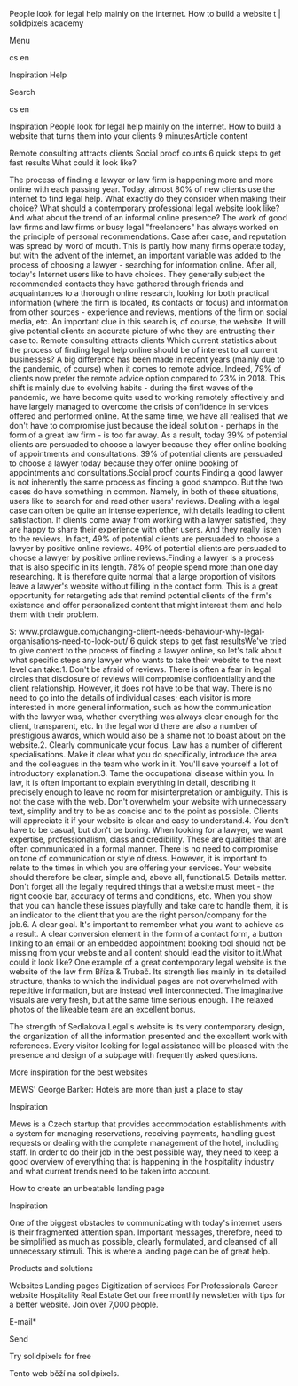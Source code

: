 <p>People look for legal help mainly on the internet. How to build a website t | solidpixels academy</p>
<p>Menu</p>
<p>cs en</p>
<p>Inspiration Help</p>
<p>Search</p>
<p>cs en</p>
<p>Inspiration
People look for legal help mainly on the internet. How to build a website that turns them into your clients
9 minutesArticle content</p>
<p>Remote consulting attracts clients
Social proof counts
6 quick steps to get fast results
What could it look like?</p>
<p>The process of finding a lawyer or law firm is happening more and more online with each passing year. Today, almost 80% of new clients use the internet to find legal help. What exactly do they consider when making their choice? What should a contemporary professional legal website look like? And what about the trend of an informal online presence?
The work of good law firms and law firms or busy legal "freelancers" has always worked on the principle of personal recommendations. Case after case, and reputation was spread by word of mouth. This is partly how many firms operate today, but with the advent of the internet, an important variable was added to the process of choosing a lawyer - searching for information online. After all, today's Internet users like to have choices. They generally subject the recommended contacts they have gathered through friends and acquaintances to a thorough online research, looking for both practical information (where the firm is located, its contacts or focus) and information from other sources - experience and reviews, mentions of the firm on social media, etc. An important clue in this search is, of course, the website. It will give potential clients an accurate picture of who they are entrusting their case to.
Remote consulting attracts clients
Which current statistics about the process of finding legal help online should be of interest to all current businesses? A big difference has been made in recent years (mainly due to the pandemic, of course) when it comes to remote advice. Indeed, 79% of clients now prefer the remote advice option compared to 23% in 2018. This shift is mainly due to evolving habits - during the first waves of the pandemic, we have become quite used to working remotely effectively and have largely managed to overcome the crisis of confidence in services offered and performed online. At the same time, we have all realised that we don't have to compromise just because the ideal solution - perhaps in the form of a great law firm - is too far away. As a result, today 39% of potential clients are persuaded to choose a lawyer because they offer online booking of appointments and consultations.
39% of potential clients are persuaded to choose a lawyer today because they offer online booking of appointments and consultations.Social proof counts
Finding a good lawyer is not inherently the same process as finding a good shampoo. But the two cases do have something in common. Namely, in both of these situations, users like to search for and read other users' reviews. Dealing with a legal case can often be quite an intense experience, with details leading to client satisfaction. If clients come away from working with a lawyer satisfied, they are happy to share their experience with other users. And they really listen to the reviews. In fact, 49% of potential clients are persuaded to choose a lawyer by positive online reviews.
49% of potential clients are persuaded to choose a lawyer by positive online reviews.Finding a lawyer is a process that is also specific in its length. 78% of people spend more than one day researching. It is therefore quite normal that a large proportion of visitors leave a lawyer's website without filling in the contact form. This is a great opportunity for retargeting ads that remind potential clients of the firm's existence and offer personalized content that might interest them and help them with their problem.</p>
<p>S: www.prolawgue.com/changing-client-needs-behaviour-why-legal-organisations-need-to-look-out/
6 quick steps to get fast resultsWe've tried to give context to the process of finding a lawyer online, so let's talk about what specific steps any lawyer who wants to take their website to the next level can take:1. Don't be afraid of reviews. There is often a fear in legal circles that disclosure of reviews will compromise confidentiality and the client relationship. However, it does not have to be that way. There is no need to go into the details of individual cases; each visitor is more interested in more general information, such as how the communication with the lawyer was, whether everything was always clear enough for the client, transparent, etc. In the legal world there are also a number of prestigious awards, which would also be a shame not to boast about on the website.2. Clearly communicate your focus. Law has a number of different specialisations. Make it clear what you do specifically, introduce the area and the colleagues in the team who work in it. You'll save yourself a lot of introductory explanation.3. Tame the occupational disease within you. In law, it is often important to explain everything in detail, describing it precisely enough to leave no room for misinterpretation or ambiguity. This is not the case with the web. Don't overwhelm your website with unnecessary text, simplify and try to be as concise and to the point as possible. Clients will appreciate it if your website is clear and easy to understand.4. You don't have to be casual, but don't be boring. When looking for a lawyer, we want expertise, professionalism, class and credibility. These are qualities that are often communicated in a formal manner. There is no need to compromise on tone of communication or style of dress. However, it is important to relate to the times in which you are offering your services. Your website should therefore be clear, simple and, above all, functional.5. Details matter. Don't forget all the legally required things that a website must meet - the right cookie bar, accuracy of terms and conditions, etc. When you show that you can handle these issues playfully and take care to handle them, it is an indicator to the client that you are the right person/company for the job.6. A clear goal. It's important to remember what you want to achieve as a result. A clear conversion element in the form of a contact form, a button linking to an email or an embedded appointment booking tool should not be missing from your website and all content should lead the visitor to it.What could it look like?
One example of a great contemporary legal website is the website of the law firm Bříza &amp; Trubač. Its strength lies mainly in its detailed structure, thanks to which the individual pages are not overwhelmed with repetitive information, but are instead well interconnected. The imaginative visuals are very fresh, but at the same time serious enough. The relaxed photos of the likeable team are an excellent bonus.</p>
<p>The strength of Sedlakova Legal's website is its very contemporary design, the organization of all the information presented and the excellent work with references. Every visitor looking for legal assistance will be pleased with the presence and design of a subpage with frequently asked questions.</p>
<p>More inspiration for the best websites</p>
<p>MEWS' George Barker: Hotels are more than just a place to stay</p>
<p>Inspiration</p>
<p>Mews is a Czech startup that provides accommodation establishments with a system for managing reservations, receiving payments, handling guest requests or dealing with the complete management of the hotel, including staff. In order to do their job in the best possible way, they need to keep a good overview of everything that is happening in the hospitality industry and what current trends need to be taken into account.</p>
<p>How to create an unbeatable landing page</p>
<p>Inspiration</p>
<p>One of the biggest obstacles to communicating with today's internet users is their fragmented attention span. Important messages, therefore, need to be simplified as much as possible, clearly formulated, and cleansed of all unnecessary stimuli. This is where a landing page can be of great help.</p>
<p>Products and solutions</p>
<p>Websites
Landing pages
Digitization of services
For Professionals
 Career website
Hospitality
Real Estate
 Get our free monthly newsletter with tips for a better website. Join over 7,000 people.</p>
<p>E-mail*</p>
<p>Send</p>
<p>Try solidpixels for free</p>
<p>Tento web běží na solidpixels.</p>